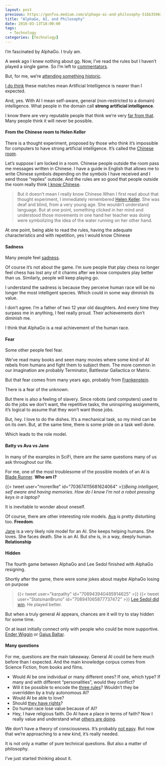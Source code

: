 ```yaml
---
layout: post
previous: https://gonfva.medium.com/alphago-ai-and-philosophy-51bb3596336a
title: "AlphaGo, AI, and Philosophy"
date: 2016-03-13T18:00:00
tags:
  - Technology
categories: [Technology]
---
```


I’m fascinated by AlphaGo. I truly am.

A week ago I knew nothing about [go](http://www.learngo.co.uk/). Now, I’ve read the rules but I haven’t played a single game. So I’m left to [commentators](https://gogameguru.com/alphago-shows-true-strength-3rd-victory-lee-sedol/?utm_source=dlvr.it&utm_medium=twitter&utm_content=gggs&utm_campaign=gogameguru).

But, for me, we’re [attending something historic](https://twitter.com/sriramk/status/707955202687688704).

[I do think](https://medium.com/@gonfva/self-healing-software-ba9b39606ebc#.nkknonx2q) these matches mean Artificial Intelligence is nearer than I expected.

And, yes. With AI I mean self-aware, general (non-restricted to a domain) intelligence. What people in the domain call **strong artificial intelligence**.

I know there are very reputable people that think we’re very [far from that](http://blog.samiurr.com/artificial-intelligence-no-were-not-there-yet). Many people think it will never be possible.

#### From the Chinese room to Helen Keller

There is a thought experiment, proposed by those who think it’s impossible for computers to have strong artificial intelligence. It’s called the [Chinese room](https://en.wikipedia.org/wiki/Chinese_room).

Let’s suppose I am locked in a room. Chinese people outside the room pass me messages written in Chinese. I have a guide in English that allows me to write Chinese symbols depending on the symbols I have received and I send those “replies” outside. And the rules are so good that people outside the room really think [I know Chinese](https://en.wikipedia.org/wiki/Turing_test).

> But it doesn’t mean I really know Chinese.When I first read about that thought experiment, I immediately remembered [Helen Keller](https://en.wikipedia.org/wiki/Helen_Keller). She was deaf and blind, from a very young age. She wouldn’t understand language. But at one point, something clicked in her mind and understood those movements in one hand her teacher was doing were symbolizing the idea of the water running on her other hand.

At one point, being able to read the rules, having the adequate characteristics and with repetition, yes I would know Chinese

#### Sadness

Many people feel [sadness](http://www.wired.com/2016/03/sadness-beauty-watching-googles-ai-play-go).

Of course it’s not about the game. I’m sure people that play chess no longer feel chess has lost any of it charms after we know computers play better than us. Similarly, people will keep playing go.

I understand the sadness is because they perceive human race will be no longer the most intelligent species. Which could in some way diminish its value.

I don’t agree. I’m a father of two 12 year old daughters. And every time they surpass me in anything, I feel really proud. Their achievements don’t diminish me.

I think that AlphaGo is a real achievement of the human race.

#### Fear

Some other people feel fear.

We’ve read many books and seen many movies where some kind of AI rebels from humans and fight them to subject them. The more common in our imagination are probably Terminator, Battlestar Gallactica or Matrix.

But that fear comes from many years ago, probably from [Frankenstein](https://en.wikipedia.org/wiki/Frankenstein_complex).

There is a fear of the unknown.

But there is also a feeling of slavery. Since robots (and computers) used to do the jobs we don’t want, the repetitive tasks, the uninspiring assignments, it’s logical to assume that they won’t want those jobs.

But, hey. I love to do the dishes. It’s a mechanical task, so my mind can be on its own. But, at the same time, there is some pride on a task well done.

Which leads to the role model.

#### Batty vs Ava vs Jane

In many of the examples in SciFi, there are the same questions many of us ask throughout our life.

For me, one of the most troublesome of the possible models of an AI is [Blade Runner](https://en.wikipedia.org/wiki/List_of_Blade_Runner_characters#Roy_Batty). **Who am I?**

{{< tweet user="moren1ke" id="703674115681624064" >}}_Being intelligent, self aware and having memories. How do I know I’m not a robot pressing keys in a laptop?_

It is inevitable to wonder about oneself.

Of course, there are other interesting role models. [Ava](https://en.wikipedia.org/wiki/Ex_Machina_%28film%29) is pretty disturbing too. **Freedom**.

[Jane](https://en.wikipedia.org/wiki/Jane_%28Ender%27s_Game%29) is a very likely role model for an AI. She keeps helping humans. She loves. She faces death. She is an AI. But she is, in a way, deeply human. **Relationship**

#### Hidden

The fourth game between AlphaGo and Lee Sedol finished with AlphaGo resigning.

Shortly after the game, there were some jokes about maybe AlphaGo losing on purpose

> {{< tweet user="karpathy" id="708943940485914625" >}}
> {{< tweet user="StatsmanBruno" id="708941065877737472" >}} [Lee Sedol did win](https://gogameguru.com/lee-sedol-defeats-alphago-masterful-comeback-game-4/). He played better.

But when a truly general AI appears, chances are it will try to stay hidden for some time.

Or at least initially connect only with people who could be more supportive. [Ender Wiggin](https://en.wikipedia.org/wiki/Ender_Wiggin#Speaker_for_the_Dead) or [Gaius Baltar](https://en.wikipedia.org/wiki/Gaius_Baltar#The_destruction_of_the_Twelve_Colonies).

#### Many questions

For me, questions are the main takeaway. General AI could be here much before than I expected. And the main knowledge corpus comes from Science Fiction, from books and films.

- Would AI be one individual or many different ones? If one, which type? If many and with different “personalities”, would they conflict?
- Will it be possible to encode the [three rules](https://en.wikipedia.org/wiki/Three_Laws_of_Robotics)? Wouldn’t they be overridden by a truly autonomous AI?
- Would AI be able to love?
- Should [they have rights](https://en.wikipedia.org/wiki/Bicentennial_Man_%28film%29)?
- Do human race lose value because of AI?
- Hey, I have religious faith. Do AI have a place in terms of faith?
  Now I really value and understand what [others are doing](https://openai.com/blog/introducing-openai/).

We don’t have a theory of consciousness. It’s probably [not easy](http://www.theatlantic.com/science/archive/2016/03/phlegm-theories-of-consciousness/472812/?utm_content=buffer992f5&utm_medium=social&utm_source=twitter.com&utm_campaign=buffer). But now that we’re approaching to a new kind, it’s really needed.

It is not only a matter of pure technical questions. But also a matter of philosophy.

I’ve just started thinking about it.
